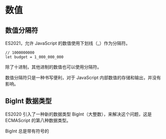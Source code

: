 # 数值



## 数值分隔符

ES2021，允许 JavaScript 的数值使用下划线（_）作为分隔符。

```
// 1000000000
let budget = 1_000_000_000
```

除了十进制，其他进制的数值也可以使用分隔符。

数值分隔符只是一种书写便利，对于 JavaScript 内部数值的存储和输出，并没有影响。



## BigInt 数据类型

ES2020 引入了一种新的数据类型 BigInt（大整数），来解决这个问题，这是 ECMAScript 的第八种数据类型。

BigInt 总是带有符号的

